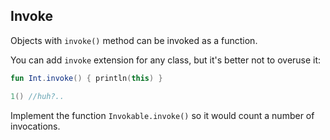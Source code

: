 ## Invoke

Objects with `invoke()` method can be invoked as a function.

You can add `invoke` extension for any class, but it's better not to overuse it:

```kotlin
fun Int.invoke() { println(this) }

1() //huh?..
```

Implement the function `Invokable.invoke()` so it would count a number of invocations.